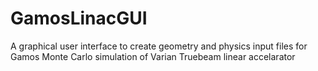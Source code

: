# GamosLinacGUI
A graphical user interface to create geometry and physics input files for Gamos Monte Carlo simulation of Varian Truebeam linear accelarator 
